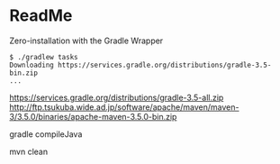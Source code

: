 # ReadMe

Zero-installation with the Gradle Wrapper

```
$ ./gradlew tasks
Downloading https://services.gradle.org/distributions/gradle-3.5-bin.zip
...
```

https://services.gradle.org/distributions/gradle-3.5-all.zip
http://ftp.tsukuba.wide.ad.jp/software/apache/maven/maven-3/3.5.0/binaries/apache-maven-3.5.0-bin.zip

gradle compileJava

mvn clean


